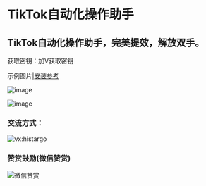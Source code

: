 # TikTok自动化操作助手

## TikTok自动化操作助手，完美提效，解放双手。

获取密钥：加V获取密钥

示例图片|[安装参考](https://www.bilibili.com/video/BV1514y1U7Uw/?vd_source=07bc57c14ff07a0d104533f8de5fb6d3)

![image](https://github.com/niemingxing/douyinzhibo/assets/7400829/4b0b5553-d945-41ba-90a6-315460b770cc)

![image](https://github.com/niemingxing/douyinzhibo/assets/7400829/4175ae1f-1643-4a94-8eaa-1ea498287a62)

### 交流方式：

![vx:histargo](https://i.ibb.co/hMbTs1G/a3779b33-bfe2-4ff9-a592-f0ec090a3055-1-2.jpg)

### 赞赏鼓励(微信赞赏)

![微信赞赏](https://github.com/niemingxing/search-recommendations/assets/7400829/ddd8b306-9cd4-448c-9700-4eea9ce630fb)
